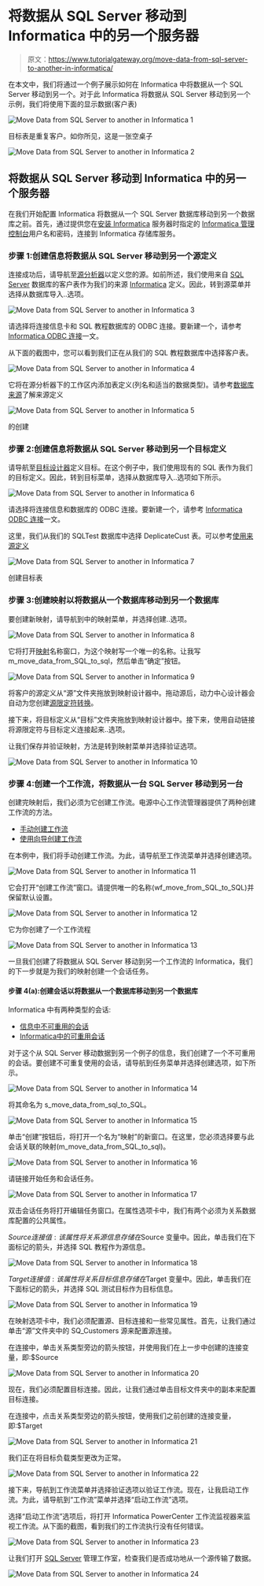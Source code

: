 # 将数据从 SQL Server 移动到 Informatica 中的另一个服务器

> 原文：<https://www.tutorialgateway.org/move-data-from-sql-server-to-another-in-informatica/>

在本文中，我们将通过一个例子展示如何在 Informatica 中将数据从一个 SQL Server 移动到另一个。对于此 Informatica 将数据从 SQL Server 移动到另一个示例，我们将使用下面的显示数据(客户表)

![Move Data from SQL Server to another in Informatica 1](img/643db70b50b21b5688d6b1be6b2b3897.png)

目标表是重复客户。如你所见，这是一张空桌子

![Move Data from SQL Server to another in Informatica 2](img/5ebb8df5e24759c434a4e3719a110982.png)

## 将数据从 SQL Server 移动到 Informatica 中的另一个服务器

在我们开始配置 Informatica 将数据从一个 SQL Server 数据库移动到另一个数据库之前。首先，通过提供您在[安装 Informatica](https://www.tutorialgateway.org/how-to-install-informatica/) 服务器时指定的 [Informatica 管理控制台](https://www.tutorialgateway.org/informatica-admin-console/)用户名和密码，连接到 Informatica 存储库服务。

### 步骤 1:创建信息将数据从 SQL Server 移动到另一个源定义

连接成功后，请导航至[源分析器](https://www.tutorialgateway.org/informatica-source-analyzer/)以定义您的源。如前所述，我们使用来自 [SQL Server](https://www.tutorialgateway.org/sql/) 数据库的客户表作为我们的来源 [Informatica](https://www.tutorialgateway.org/informatica/) 定义。因此，转到源菜单并选择从数据库导入..选项。

![Move Data from SQL Server to another in Informatica 3](img/2f8887acb1a3488a3bee9e52bfff1e90.png)

请选择将连接信息卡和 SQL 教程数据库的 ODBC 连接。要新建一个，请参考 [Informatica ODBC 连接](https://www.tutorialgateway.org/informatica-odbc-connection/)一文。

从下面的截图中，您可以看到我们正在从我们的 SQL 教程数据库中选择客户表。

![Move Data from SQL Server to another in Informatica 4](img/a5cfebcc54d379326cb6475aa99322ce.png)

它将在源分析器下的工作区内添加表定义(列名和适当的数据类型)。请参考[数据库来源](https://www.tutorialgateway.org/database-source-in-informatica/)了解来源定义

![Move Data from SQL Server to another in Informatica 5](img/1ee45e7e151fb31c7a659fe8c893d36f.png)

的创建

### 步骤 2:创建信息将数据从 SQL Server 移动到另一个目标定义

请导航至[目标设计器](https://www.tutorialgateway.org/target-designer-in-informatica/)定义目标。在这个例子中，我们使用现有的 SQL 表作为我们的目标定义。因此，转到目标菜单，选择从数据库导入..选项如下所示。

![Move Data from SQL Server to another in Informatica 6](img/cfa29a595b0217e38ed23da94aafb741.png)

请选择将连接信息和数据库的 ODBC 连接。要新建一个，请参考 [Informatica ODBC 连接](https://www.tutorialgateway.org/informatica-odbc-connection/)一文。

这里，我们从我们的 SQLTest 数据库中选择 DeplicateCust 表。可以参考[使用来源定义](https://www.tutorialgateway.org/create-informatica-target-table-using-source-definition/)

![Move Data from SQL Server to another in Informatica 7](img/e1bb7267d39758bd0ee4e82befb4dff4.png)

创建目标表

### 步骤 3:创建映射以将数据从一个数据库移动到另一个数据库

要创建新映射，请导航到中的映射菜单，并选择创建..选项。

![Move Data from SQL Server to another in Informatica 8](img/1c1a2111cf4e4b6009aba8bda42eb9bd.png)

它将打开[映射](https://www.tutorialgateway.org/informatica-mapping/)名称窗口，为这个映射写一个唯一的名称。让我写 m_move_data_from_SQL_to_sql，然后单击“确定”按钮。

![Move Data from SQL Server to another in Informatica 9](img/466b345bdfd737d4a89d0f35ff20e332.png)

将客户的源定义从“源”文件夹拖放到映射设计器中。拖动源后，动力中心设计器会自动为您创建[源限定符转换](https://www.tutorialgateway.org/source-qualifier-transformation-in-informatica/)。

接下来，将目标定义从“目标”文件夹拖放到映射设计器中。接下来，使用自动链接将源限定符与目标定义连接起来..选项。

让我们保存并验证映射，方法是转到映射菜单并选择验证选项。

![Move Data from SQL Server to another in Informatica 10](img/943ac79ff22dedc9227e394b51796a29.png)

### 步骤 4:创建一个工作流，将数据从一台 SQL Server 移动到另一台

创建完映射后，我们必须为它创建工作流。电源中心工作流管理器提供了两种创建工作流的方法。

*   [手动创建工作流](https://www.tutorialgateway.org/informatica-workflow/)
*   [使用向导创建工作流](https://www.tutorialgateway.org/informatica-workflow-using-wizard/)

在本例中，我们将手动创建工作流。为此，请导航至工作流菜单并选择创建选项。

![Move Data from SQL Server to another in Informatica 11](img/85265cc60c1b59a54c4387bea2c24436.png)

它会打开“创建工作流”窗口。请提供唯一的名称(wf_move_from_SQL_to_SQL)并保留默认设置。

![Move Data from SQL Server to another in Informatica 12](img/60233ad87822d49427a768c60253bcfa.png)

它为你创建了一个工作流程

![Move Data from SQL Server to another in Informatica 13](img/e290ce07184500fb0a18640753cead3b.png)

一旦我们创建了将数据从 SQL Server 移动到另一个工作流的 Informatica，我们的下一步就是为我们的映射创建一个会话任务。

#### 步骤 4(a):创建会话以将数据从一个数据库移动到另一个数据库

Informatica 中有两种类型的会话:

*   [信息中不可重用的会话](https://www.tutorialgateway.org/session-in-informatica/)
*   [Informatica中的可重用会话](https://www.tutorialgateway.org/reusable-session-in-informatica/)

对于这个从 SQL Server 移动数据到另一个例子的信息，我们创建了一个不可重用的会话。要创建不可重复使用的会话，请导航到任务菜单并选择创建选项，如下所示。

![Move Data from SQL Server to another in Informatica 14](img/c4eabb3800fbc745652327413737a398.png)

将其命名为 s_move_data_from_sql_to_SQL。

![Move Data from SQL Server to another in Informatica 15](img/fa466b1a6af35dd6db6990c72795d433.png)

单击“创建”按钮后，将打开一个名为“映射”的新窗口。在这里，您必须选择要与此会话关联的映射(m_move_data_from_SQL_to_sql)。

![Move Data from SQL Server to another in Informatica 16](img/d8e48ba5672873b51398cebcae7a781c.png)

请链接开始任务和会话任务。

![Move Data from SQL Server to another in Informatica 17](img/8bcda5e01c0b796fdd340ac7daa78677.png)

双击会话任务将打开编辑任务窗口。在属性选项卡中，我们有两个必须为关系数据库配置的公共属性。

$Source 连接值:该属性将关系源信息存储在$Source 变量中。因此，单击我们在下面标记的箭头，并选择 SQL 教程作为源信息。

![Move Data from SQL Server to another in Informatica 18](img/52e876250167d71596435b08ca17c145.png)

$Target 连接值:该属性将关系目标信息存储在$Target 变量中。因此，单击我们在下面标记的箭头，并选择 SQL 测试目标作为目标信息。

![Move Data from SQL Server to another in Informatica 19](img/0713a10dc8ecf02ea21381f0b2daeb3f.png)

在映射选项卡中，我们必须配置源、目标连接和一些常见属性。首先，让我们通过单击“源”文件夹中的 SQ_Customers 源来配置源连接。

在连接中，单击关系类型旁边的箭头按钮，并使用我们在上一步中创建的连接变量，即:$Source

![Move Data from SQL Server to another in Informatica 20](img/92a19bc54c7ed5b7f6baa3c515cf8789.png)

现在，我们必须配置目标连接。因此，让我们通过单击目标文件夹中的副本来配置目标连接。

在连接中，点击关系类型旁边的箭头按钮，使用我们之前创建的连接变量，即:$Target

![Move Data from SQL Server to another in Informatica 21](img/fe40f5c0d2c1dfd7f0aba548e7a1aef9.png)

我们正在将目标负载类型更改为正常。

![Move Data from SQL Server to another in Informatica 22](img/0ebd6b50073f825ce69121f7536bf24c.png)

接下来，导航到工作流菜单并选择验证选项以验证工作流。现在，让我启动工作流。为此，请导航到“工作流”菜单并选择“启动工作流”选项。

选择“启动工作流”选项后，将打开 Informatica PowerCenter 工作流监视器来监视工作流。从下面的截图，看到我们的工作流执行没有任何错误。

![Move Data from SQL Server to another in Informatica 23](img/33eb3fb87382e8d0f455d728acf809e3.png)

让我们打开 [SQL Server](https://www.tutorialgateway.org/sql/) 管理工作室，检查我们是否成功地从一个源传输了数据。

![Move Data from SQL Server to another in Informatica 24](img/44c848b293ad1c569c5460513a449474.png)